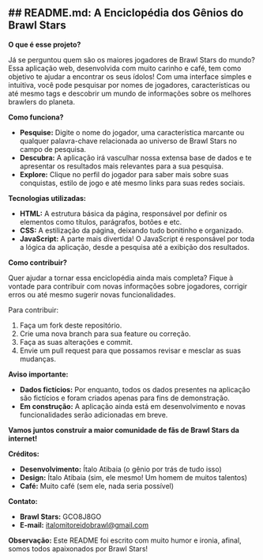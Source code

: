 ## **## README.md: A Enciclopédia dos Gênios do Brawl Stars**

**O que é esse projeto?**

Já se perguntou quem são os maiores jogadores de Brawl Stars do mundo? Essa aplicação web, desenvolvida com muito carinho e café, tem como objetivo te ajudar a encontrar os seus ídolos! Com uma interface simples e intuitiva, você pode pesquisar por nomes de jogadores, características ou até mesmo tags e descobrir um mundo de informações sobre os melhores brawlers do planeta.

**Como funciona?**

* **Pesquise:** Digite o nome do jogador, uma característica marcante ou qualquer palavra-chave relacionada ao universo de Brawl Stars no campo de pesquisa.
* **Descubra:** A aplicação irá vasculhar nossa extensa base de dados e te apresentar os resultados mais relevantes para a sua pesquisa.
* **Explore:** Clique no perfil do jogador para saber mais sobre suas conquistas, estilo de jogo e até mesmo links para suas redes sociais.

**Tecnologias utilizadas:**

* **HTML:** A estrutura básica da página, responsável por definir os elementos como títulos, parágrafos, botões e etc.
* **CSS:** A estilização da página, deixando tudo bonitinho e organizado.
* **JavaScript:** A parte mais divertida! O JavaScript é responsável por toda a lógica da aplicação, desde a pesquisa até a exibição dos resultados.

**Como contribuir?**

Quer ajudar a tornar essa enciclopédia ainda mais completa? Fique à vontade para contribuir com novas informações sobre jogadores, corrigir erros ou até mesmo sugerir novas funcionalidades. 

Para contribuir:

1. Faça um fork deste repositório.
2. Crie uma nova branch para sua feature ou correção.
3. Faça as suas alterações e commit.
4. Envie um pull request para que possamos revisar e mesclar as suas mudanças.

**Aviso importante:**

* **Dados fictícios:** Por enquanto, todos os dados presentes na aplicação são fictícios e foram criados apenas para fins de demonstração.
* **Em construção:** A aplicação ainda está em desenvolvimento e novas funcionalidades serão adicionadas em breve.

**Vamos juntos construir a maior comunidade de fãs de Brawl Stars da internet!**

**Créditos:**

* **Desenvolvimento:** Ítalo Atibaia (o gênio por trás de tudo isso)
* **Design:** Ítalo Atibaia (sim, ele mesmo! Um homem de muitos talentos)
* **Café:** Muito café (sem ele, nada seria possível)

**Contato:**

* **Brawl Stars:** GCO8J8GO
* **E-mail:** italomitoreidobrawl@gmail.com

**Observação:** Este README foi escrito com muito humor e ironia, afinal, somos todos apaixonados por Brawl Stars!
